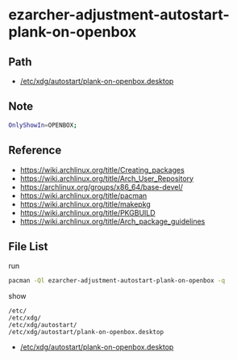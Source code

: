 
# ezarcher-adjustment-autostart-plank-on-openbox


## Path

* [/etc/xdg/autostart/plank-on-openbox.desktop](asset/overlay/etc/xdg/autostart/plank-on-openbox.desktop)


## Note

``` sh
OnlyShowIn=OPENBOX;
```


## Reference

* https://wiki.archlinux.org/title/Creating_packages
* https://wiki.archlinux.org/title/Arch_User_Repository
* https://archlinux.org/groups/x86_64/base-devel/
* https://wiki.archlinux.org/title/pacman
* https://wiki.archlinux.org/title/makepkg
* https://wiki.archlinux.org/title/PKGBUILD
* https://wiki.archlinux.org/title/Arch_package_guidelines


## File List

run

``` sh
pacman -Ql ezarcher-adjustment-autostart-plank-on-openbox -q
```

show

```
/etc/
/etc/xdg/
/etc/xdg/autostart/
/etc/xdg/autostart/plank-on-openbox.desktop
```


* [/etc/xdg/autostart/plank-on-openbox.desktop](asset/overlay/etc/xdg/autostart/plank-on-openbox.desktop)
